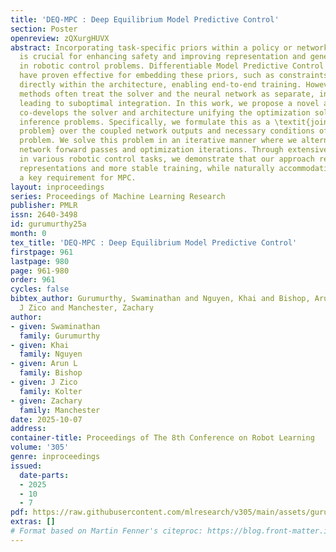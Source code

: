 ```yaml
---
title: 'DEQ-MPC : Deep Equilibrium Model Predictive Control'
section: Poster
openreview: zQXurgHUVX
abstract: Incorporating task-specific priors within a policy or network architecture
  is crucial for enhancing safety and improving representation and generalization
  in robotic control problems. Differentiable Model Predictive Control (MPC) layers
  have proven effective for embedding these priors, such as constraints and cost functions,
  directly within the architecture, enabling end-to-end training. However, current
  methods often treat the solver and the neural network as separate, independent entities,
  leading to suboptimal integration. In this work, we propose a novel approach that
  co-develops the solver and architecture unifying the optimization solver and network
  inference problems. Specifically, we formulate this as a \textit{joint fixed-point
  problem} over the coupled network outputs and necessary conditions of the optimization
  problem. We solve this problem in an iterative manner where we alternate between
  network forward passes and optimization iterations. Through extensive ablations
  in various robotic control tasks, we demonstrate that our approach results in richer
  representations and more stable training, while naturally accommodating warm starting,
  a key requirement for MPC.
layout: inproceedings
series: Proceedings of Machine Learning Research
publisher: PMLR
issn: 2640-3498
id: gurumurthy25a
month: 0
tex_title: 'DEQ-MPC : Deep Equilibrium Model Predictive Control'
firstpage: 961
lastpage: 980
page: 961-980
order: 961
cycles: false
bibtex_author: Gurumurthy, Swaminathan and Nguyen, Khai and Bishop, Arun L and Kolter,
  J Zico and Manchester, Zachary
author:
- given: Swaminathan
  family: Gurumurthy
- given: Khai
  family: Nguyen
- given: Arun L
  family: Bishop
- given: J Zico
  family: Kolter
- given: Zachary
  family: Manchester
date: 2025-10-07
address:
container-title: Proceedings of The 8th Conference on Robot Learning
volume: '305'
genre: inproceedings
issued:
  date-parts:
  - 2025
  - 10
  - 7
pdf: https://raw.githubusercontent.com/mlresearch/v305/main/assets/gurumurthy25a/gurumurthy25a.pdf
extras: []
# Format based on Martin Fenner's citeproc: https://blog.front-matter.io/posts/citeproc-yaml-for-bibliographies/
---
```

